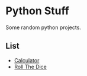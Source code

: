 # Python Stuff
Some random python projects.

## List
- [Calculator](https://github.com/Syukal/pythonStuff/blob/main/calculator.py)
- [Roll The Dice](https://github.com/Syukal/pythonStuff/blob/main/rollTheDice.py)
